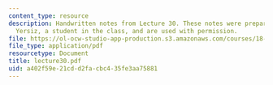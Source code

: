 ```yaml
---
content_type: resource
description: Handwritten notes from Lecture 30. These notes were prepared by Melike
  Yersiz, a student in the class, and are used with permission.
file: https://ol-ocw-studio-app-production.s3.amazonaws.com/courses/18-075-advanced-calculus-for-engineers-fall-2004/a402f59e21cdd2facbc435fe3aa75881_lecture30.pdf
file_type: application/pdf
resourcetype: Document
title: lecture30.pdf
uid: a402f59e-21cd-d2fa-cbc4-35fe3aa75881
---
```

